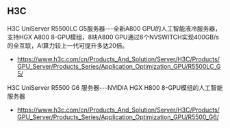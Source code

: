 




## H3C

H3C UniServer R5500LC G5服务器---全新A800 GPU的人工智能液冷服务器，支持HGX A800 8-GPU模组，8块A800 GPU通过6个NVSWITCH实现400GB/s的全互联，AI算力较上一代可提升多达20倍。

- https://www.h3c.com/cn/Products_And_Solution/Server/H3C/Products/GPU_Server/Products_Series/Application_Optimization_GPU/R5500LC_G5/


H3C UniServer R5500 G6 服务器---NVIDIA HGX H800 8-GPU模组的人工智能服务器

- https://www.h3c.com/cn/Products_And_Solution/Server/H3C/Products/GPU_Server/Products_Series/Application_Optimization_GPU/R5500_G6/







